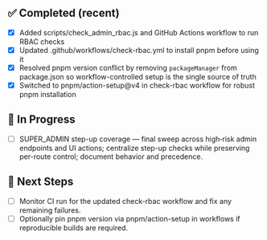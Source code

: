 ## ✅ Completed (recent)
- [x] Added scripts/check_admin_rbac.js and GitHub Actions workflow to run RBAC checks
- [x] Updated .github/workflows/check-rbac.yml to install pnpm before using it
- [x] Resolved pnpm version conflict by removing `packageManager` from package.json so workflow-controlled setup is the single source of truth
- [x] Switched to pnpm/action-setup@v4 in check-rbac workflow for robust pnpm installation

## 🚧 In Progress
- [ ] SUPER_ADMIN step-up coverage — final sweep across high‑risk admin endpoints and UI actions; centralize step-up checks while preserving per-route control; document behavior and precedence.

## 🔧 Next Steps
- [ ] Monitor CI run for the updated check-rbac workflow and fix any remaining failures.
- [ ] Optionally pin pnpm version via pnpm/action-setup in workflows if reproducible builds are required.
